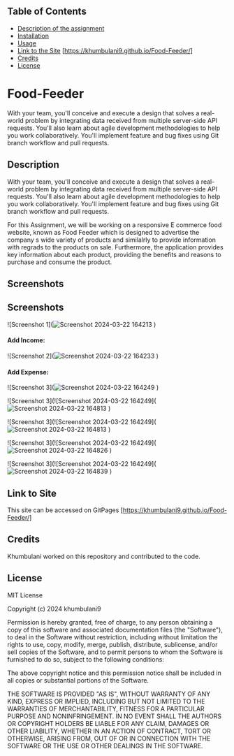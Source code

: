 ## Table of Contents

* [Description of the assignment](#description)
* [Installation](#installation)
* [Usage](#usage)
* [Link to the Site]() [https://khumbulani9.github.io/Food-Feeder/]
* [Credits](#credits)
* [License](#license)

# Food-Feeder
With your team, you'll conceive and execute a design that solves a real-world problem by integrating data received from multiple server-side API requests. You'll also learn about agile development methodologies to help you work collaboratively. You'll implement feature and bug fixes using Git branch workflow and pull requests.


## Description
With your team, you'll conceive and execute a design that solves a real-world problem by integrating data received from multiple server-side API requests. You'll also learn about agile development methodologies to help you work collaboratively. You'll implement feature and bug fixes using Git branch workflow and pull requests. 

For this Assignment, we will be working on a responsive E commerce food website, known as Food Feeder which is designed to advertise the company s wide variety of products and similalrly to provide information with regrads to the products on sale. Furthermore, the application provides key information about each product, providing the benefits and reasons to purchase and consume the product. 

## Screenshots

## Screenshots

![Screenshot 1](![Screenshot 2024-03-22 164213](https://github.com/khumbulani9/Food-Feeder/assets/146132836/5c17b719-472f-4bad-a72f-f03a30c7af42)
)

#### Add Income:
![Screenshot 2](![Screenshot 2024-03-22 164233](https://github.com/khumbulani9/Food-Feeder/assets/146132836/7e8f91d5-9cd5-45a4-9c37-d5be7914cf30)
)

#### Add Expense:
![Screenshot 3](![Screenshot 2024-03-22 164249](https://github.com/khumbulani9/Food-Feeder/assets/146132836/ae27cfb2-262f-486c-9c6d-40337bf343c8)
)

![Screenshot 3](![Screenshot 2024-03-22 164249](![Screenshot 2024-03-22 164813](https://github.com/khumbulani9/Food-Feeder/assets/146132836/bcd6d54c-802c-447c-b46b-41d97bc520cf)
)

![Screenshot 3](![Screenshot 2024-03-22 164249](![Screenshot 2024-03-22 164813](https://github.com/khumbulani9/Food-Feeder/assets/146132836/9582d0c4-8e4b-41c6-99fd-929b3d0f6356)
)

![Screenshot 3](![Screenshot 2024-03-22 164249](![Screenshot 2024-03-22 164826](https://github.com/khumbulani9/Food-Feeder/assets/146132836/1c2a5b78-393d-44e0-84cf-9d4003d27c9a)
)

![Screenshot 3](![Screenshot 2024-03-22 164249](![Screenshot 2024-03-22 164839](https://github.com/khumbulani9/Food-Feeder/assets/146132836/10897d9e-a9cb-412d-8f1f-1a0cfa595f7d)
)


## Link to Site

This site can be accessed on GitPages [https://khumbulani9.github.io/Food-Feeder/]

## Credits

Khumbulani worked on this repository and contributed to the code.
  

## License

MIT License

Copyright (c) 2024 khumbulani9

Permission is hereby granted, free of charge, to any person obtaining a copy
of this software and associated documentation files (the "Software"), to deal
in the Software without restriction, including without limitation the rights
to use, copy, modify, merge, publish, distribute, sublicense, and/or sell
copies of the Software, and to permit persons to whom the Software is
furnished to do so, subject to the following conditions:

The above copyright notice and this permission notice shall be included in all
copies or substantial portions of the Software.

THE SOFTWARE IS PROVIDED "AS IS", WITHOUT WARRANTY OF ANY KIND, EXPRESS OR
IMPLIED, INCLUDING BUT NOT LIMITED TO THE WARRANTIES OF MERCHANTABILITY,
FITNESS FOR A PARTICULAR PURPOSE AND NONINFRINGEMENT. IN NO EVENT SHALL THE
AUTHORS OR COPYRIGHT HOLDERS BE LIABLE FOR ANY CLAIM, DAMAGES OR OTHER
LIABILITY, WHETHER IN AN ACTION OF CONTRACT, TORT OR OTHERWISE, ARISING FROM,
OUT OF OR IN CONNECTION WITH THE SOFTWARE OR THE USE OR OTHER DEALINGS IN THE
SOFTWARE.


